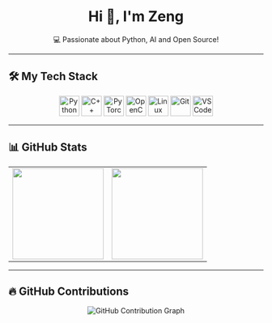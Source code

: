 <h1 align="center">Hi 👋, I'm Zeng</h1>

<p align="center">💻 Passionate about Python, AI and Open Source!</p>

---

## 🛠️ My Tech Stack

<p align="center">
  <img src="https://cdn.jsdelivr.net/gh/devicons/devicon/icons/python/python-original.svg" width="40" alt="Python"/>
  <img src="https://cdn.jsdelivr.net/gh/devicons/devicon/icons/cplusplus/cplusplus-original.svg" width="40" alt="C++"/>
  <img src="https://cdn.jsdelivr.net/gh/devicons/devicon/icons/pytorch/pytorch-original.svg" width="40" alt="PyTorch"/>
  <img src="https://cdn.jsdelivr.net/gh/devicons/devicon/icons/opencv/opencv-original.svg" width="40" alt="OpenCV"/>
  <img src="https://cdn.jsdelivr.net/gh/devicons/devicon/icons/linux/linux-original.svg" width="40" alt="Linux"/>
  <img src="https://cdn.jsdelivr.net/gh/devicons/devicon/icons/git/git-original.svg" width="40" alt="Git"/>
  <img src="https://cdn.jsdelivr.net/gh/devicons/devicon/icons/vscode/vscode-original.svg" width="40" alt="VSCode"/>
</p>

---

## 📊 GitHub Stats

<table align="center">
  <tr>
    <td><img src="https://github-readme-stats.vercel.app/api?username=allenzzeng&show_icons=true&theme=tokyonight&count_private=true" height="180"/></td>
    <td><img src="https://github-readme-streak-stats.herokuapp.com/?user=allenzzeng&theme=tokyonight" height="180"/></td>
  </tr>
</table>

---

## 🔥 GitHub Contributions

<p align="center">
  <img src="https://github-readme-activity-graph.cyclic.app/graph?username=allenzzeng&theme=github-dark&area=true&hide_border=true" alt="GitHub Contribution Graph"/>
</p>
